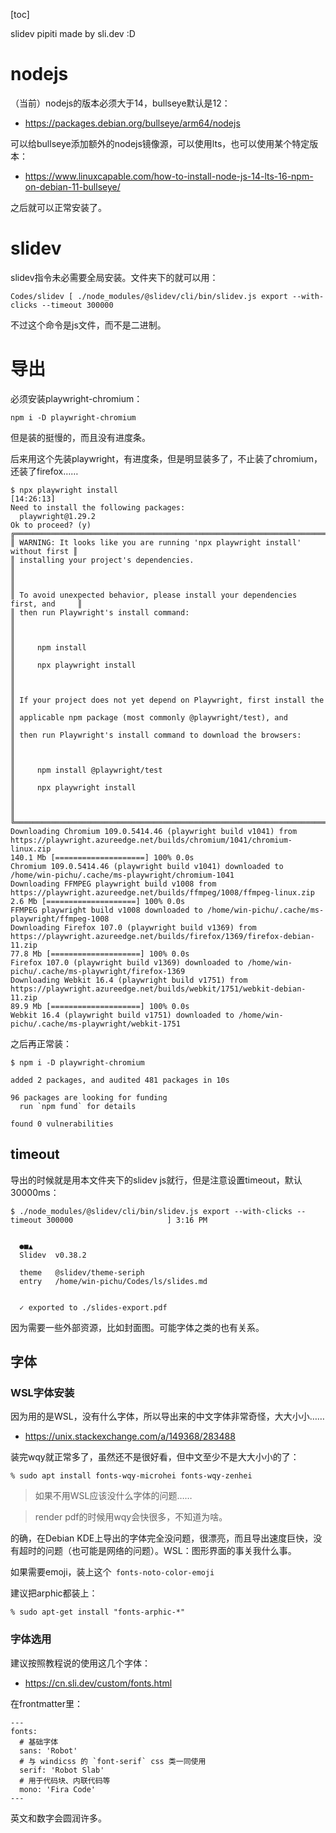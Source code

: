 [toc]

slidev pipiti made by sli.dev :D

# nodejs
（当前）nodejs的版本必须大于14，bullseye默认是12：
- https://packages.debian.org/bullseye/arm64/nodejs

可以给bullseye添加额外的nodejs镜像源，可以使用lts，也可以使用某个特定版本：
- https://www.linuxcapable.com/how-to-install-node-js-14-lts-16-npm-on-debian-11-bullseye/

之后就可以正常安装了。

# slidev
slidev指令未必需要全局安装。文件夹下的就可以用：
```
Codes/slidev [ ./node_modules/@slidev/cli/bin/slidev.js export --with-clicks --timeout 300000
```
不过这个命令是js文件，而不是二进制。

# 导出
必须安装playwright-chromium：
```
npm i -D playwright-chromium
```
但是装的挺慢的，而且没有进度条。

后来用这个先装playwright，有进度条，但是明显装多了，不止装了chromium，还装了firefox……
```
$ npx playwright install                                                                                     [14:26:13]
Need to install the following packages:
  playwright@1.29.2
Ok to proceed? (y)
╔═══════════════════════════════════════════════════════════════════════════════╗
║ WARNING: It looks like you are running 'npx playwright install' without first ║
║ installing your project's dependencies.                                       ║
║                                                                               ║
║ To avoid unexpected behavior, please install your dependencies first, and     ║
║ then run Playwright's install command:                                        ║
║                                                                               ║
║     npm install                                                               ║
║     npx playwright install                                                    ║
║                                                                               ║
║ If your project does not yet depend on Playwright, first install the          ║
║ applicable npm package (most commonly @playwright/test), and                  ║
║ then run Playwright's install command to download the browsers:               ║
║                                                                               ║
║     npm install @playwright/test                                              ║
║     npx playwright install                                                    ║
║                                                                               ║
╚═══════════════════════════════════════════════════════════════════════════════╝
Downloading Chromium 109.0.5414.46 (playwright build v1041) from https://playwright.azureedge.net/builds/chromium/1041/chromium-linux.zip
140.1 Mb [====================] 100% 0.0s
Chromium 109.0.5414.46 (playwright build v1041) downloaded to /home/win-pichu/.cache/ms-playwright/chromium-1041
Downloading FFMPEG playwright build v1008 from https://playwright.azureedge.net/builds/ffmpeg/1008/ffmpeg-linux.zip
2.6 Mb [====================] 100% 0.0s
FFMPEG playwright build v1008 downloaded to /home/win-pichu/.cache/ms-playwright/ffmpeg-1008
Downloading Firefox 107.0 (playwright build v1369) from https://playwright.azureedge.net/builds/firefox/1369/firefox-debian-11.zip
77.8 Mb [====================] 100% 0.0s
Firefox 107.0 (playwright build v1369) downloaded to /home/win-pichu/.cache/ms-playwright/firefox-1369
Downloading Webkit 16.4 (playwright build v1751) from https://playwright.azureedge.net/builds/webkit/1751/webkit-debian-11.zip
89.9 Mb [====================] 100% 0.0s
Webkit 16.4 (playwright build v1751) downloaded to /home/win-pichu/.cache/ms-playwright/webkit-1751
```

之后再正常装：
```
$ npm i -D playwright-chromium

added 2 packages, and audited 481 packages in 10s

96 packages are looking for funding
  run `npm fund` for details

found 0 vulnerabilities
```

## timeout
导出的时候就是用本文件夹下的slidev js就行，但是注意设置timeout，默认30000ms：
```
$ ./node_modules/@slidev/cli/bin/slidev.js export --with-clicks --timeout 300000                     ] 3:16 PM


  ●■▲
  Slidev  v0.38.2

  theme   @slidev/theme-seriph
  entry   /home/win-pichu/Codes/ls/slides.md


  ✓ exported to ./slides-export.pdf
```
因为需要一些外部资源，比如封面图。可能字体之类的也有关系。

## 字体

### WSL字体安装
因为用的是WSL，没有什么字体，所以导出来的中文字体非常奇怪，大大小小……

- https://unix.stackexchange.com/a/149368/283488

装完wqy就正常多了，虽然还不是很好看，但中文至少不是大大小小的了：
```
% sudo apt install fonts-wqy-microhei fonts-wqy-zenhei
```

> 如果不用WSL应该没什么字体的问题……

> render pdf的时候用wqy会快很多，不知道为啥。

的确，在Debian KDE上导出的字体完全没问题，很漂亮，而且导出速度巨快，没有超时的问题（也可能是网络的问题）。WSL：图形界面的事关我什么事。

如果需要emoji，装上这个` fonts-noto-color-emoji`

建议把arphic都装上：
```
% sudo apt-get install "fonts-arphic-*"
```

### 字体选用
建议按照教程说的使用这几个字体：
- https://cn.sli.dev/custom/fonts.html

在frontmatter里：
```
---
fonts:
  # 基础字体
  sans: 'Robot'
  # 与 windicss 的 `font-serif` css 类一同使用
  serif: 'Robot Slab'
  # 用于代码块、内联代码等
  mono: 'Fira Code'
---
```
英文和数字会圆润许多。



